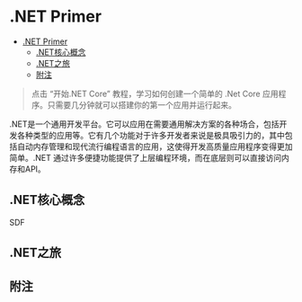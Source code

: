 # .NET Primer
<!-- TOC depthFrom:1 depthTo:6 insertAnchor:false orderedList:false updateOnSave:true withLinks:true -->

- [.NET Primer](#net-primer)
	- [.NET核心概念](#net核心概念)
	- [.NET之旅](#net之旅)
	- [附注](#附注)

<!-- /TOC -->

>点击 “开始.NET Core” 教程，学习如何创建一个简单的 .Net Core 应用程序。只需要几分钟就可以搭建你的第一个应用并运行起来。

.NET是一个通用开发平台。它可以应用在需要通用解决方案的各种场合，包括开发各种类型的应用等。它有几个功能对于许多开发者来说是极具吸引力的，其中包括自动内存管理和现代流行编程语言的应用，这使得开发高质量应用程序变得更加简单。.NET
通过许多便捷功能提供了上层编程环境，而在底层则可以直接访问内存和API。

## .NET核心概念

SDF



## .NET之旅
## 附注